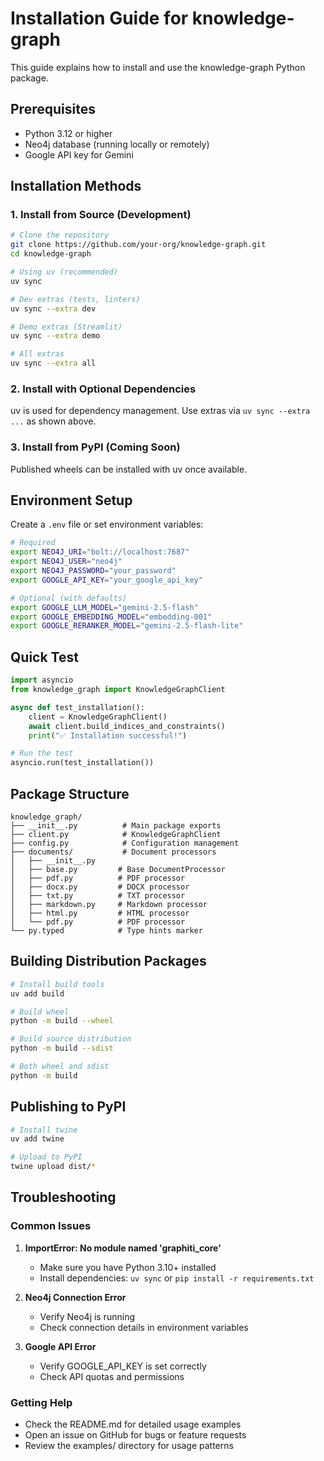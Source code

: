 # Installation Guide for knowledge-graph

This guide explains how to install and use the knowledge-graph Python package.

## Prerequisites

- Python 3.12 or higher
- Neo4j database (running locally or remotely)
- Google API key for Gemini

## Installation Methods

### 1. Install from Source (Development)

```bash
# Clone the repository
git clone https://github.com/your-org/knowledge-graph.git
cd knowledge-graph

# Using uv (recommended)
uv sync

# Dev extras (tests, linters)
uv sync --extra dev

# Demo extras (Streamlit)
uv sync --extra demo

# All extras
uv sync --extra all
```

### 2. Install with Optional Dependencies

uv is used for dependency management. Use extras via `uv sync --extra ...` as shown above.

### 3. Install from PyPI (Coming Soon)

Published wheels can be installed with uv once available.

## Environment Setup

Create a `.env` file or set environment variables:

```bash
# Required
export NEO4J_URI="bolt://localhost:7687"
export NEO4J_USER="neo4j"
export NEO4J_PASSWORD="your_password"
export GOOGLE_API_KEY="your_google_api_key"

# Optional (with defaults)
export GOOGLE_LLM_MODEL="gemini-2.5-flash"
export GOOGLE_EMBEDDING_MODEL="embedding-001"
export GOOGLE_RERANKER_MODEL="gemini-2.5-flash-lite"
```

## Quick Test

```python
import asyncio
from knowledge_graph import KnowledgeGraphClient

async def test_installation():
    client = KnowledgeGraphClient()
    await client.build_indices_and_constraints()
    print("✅ Installation successful!")

# Run the test
asyncio.run(test_installation())
```

## Package Structure

```
knowledge_graph/
├── __init__.py          # Main package exports
├── client.py            # KnowledgeGraphClient
├── config.py            # Configuration management
├── documents/           # Document processors
│   ├── __init__.py
│   ├── base.py         # Base DocumentProcessor
│   ├── pdf.py          # PDF processor
│   ├── docx.py         # DOCX processor
│   ├── txt.py          # TXT processor
│   ├── markdown.py     # Markdown processor
│   ├── html.py         # HTML processor
│   └── pdf.py          # PDF processor
└── py.typed            # Type hints marker
```

## Building Distribution Packages

```bash
# Install build tools
uv add build

# Build wheel
python -m build --wheel

# Build source distribution
python -m build --sdist

# Both wheel and sdist
python -m build
```

## Publishing to PyPI

```bash
# Install twine
uv add twine

# Upload to PyPI
twine upload dist/*
```

## Troubleshooting

### Common Issues

1. **ImportError: No module named 'graphiti_core'**
   - Make sure you have Python 3.10+ installed
   - Install dependencies: `uv sync` or `pip install -r requirements.txt`

2. **Neo4j Connection Error**
   - Verify Neo4j is running
   - Check connection details in environment variables

3. **Google API Error**
   - Verify GOOGLE_API_KEY is set correctly
   - Check API quotas and permissions

### Getting Help

- Check the README.md for detailed usage examples
- Open an issue on GitHub for bugs or feature requests
- Review the examples/ directory for usage patterns
